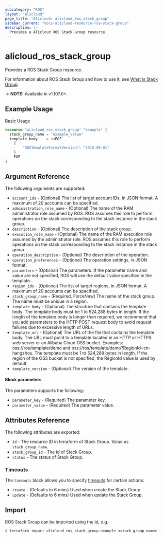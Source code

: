 ```yaml
---
subcategory: "ROS"
layout: "alicloud"
page_title: "Alicloud: alicloud_ros_stack_group"
sidebar_current: "docs-alicloud-resource-ros-stack-group"
description: |-
  Provides a Alicloud ROS Stack Group resource.
---
```


# alicloud\_ros\_stack\_group

Provides a ROS Stack Group resource.

For information about ROS Stack Group and how to use it, see [What is Stack Group](https://www.alibabacloud.com/help/en/doc-detail/151333.htm).

-> **NOTE:** Available in v1.107.0+.

## Example Usage

Basic Usage

```terraform
resource "alicloud_ros_stack_group" "example" {
  stack_group_name = "example_value"
  template_body    = <<EOF
    {
    	"ROSTemplateFormatVersion": "2015-09-01"
    }
    EOF
}

```

## Argument Reference

The following arguments are supported:

* `account_ids` - (Optional) The list of target account IDs, in JSON format. A maximum of 20 accounts can be specified.
* `administration_role_name` - (Optional) The name of the RAM administrator role assumed by ROS. ROS assumes this role to perform operations on the stack corresponding to the stack instance in the stack group.
* `description` - (Optional) The description of the stack group.
* `execution_role_name` - (Optional) The name of the RAM execution role assumed by the administrator role. ROS assumes this role to perform operations on the stack corresponding to the stack instance in the stack group.
* `operation_description` - (Optional) The description of the operation.
* `operation_preferences` - (Optional) The operation settings, in JSON format.
* `parameters` - (Optional) The parameters. If the parameter name and value are not specified, ROS will use the default value specified in the template.
* `region_ids` - (Optional) The list of target regions, in JSON format. A maximum of 20 accounts can be specified.
* `stack_group_name` - (Required, ForceNew) The name of the stack group. The name must be unique in a region.
* `template_body` - (Optional) The structure that contains the template body. The template body must be 1 to 524,288 bytes in length. If the length of the template body is longer than required, we recommend that you add parameters to the HTTP POST request body to avoid request failures due to excessive length of URLs.
* `template_url` - (Optional) The URL of the file that contains the template body. The URL must point to a template located in an HTTP or HTTPS web server or an Alibaba Cloud OSS bucket. Examples: oss://ros/template/demo and oss://ros/template/demo?RegionId=cn-hangzhou. The template must be 1 to 524,288 bytes in length. If the region of the OSS bucket is not specified, the RegionId value is used by default.
* `template_version` - (Optional) The version of the template.

#### Block parameters

The parameters supports the following: 

* `parameter_key` - (Required) The parameter key.
* `parameter_value` - (Required) The parameter value.

## Attributes Reference

The following attributes are exported:

* `id` - The resource ID in terraform of Stack Group. Value as `stack_group_name`.
* `stack_group_id` - The id of Stack Group.
* `status` - The status of Stack Group.

### Timeouts

The `timeouts` block allows you to specify [timeouts](https://www.terraform.io/docs/configuration-0-11/resources.html#timeouts) for certain actions:

* `create` - (Defaults to 6 mins) Used when create the Stack Group.
* `update` - (Defaults to 6 mins) Used when update the Stack Group.

## Import

ROS Stack Group can be imported using the id, e.g.

```shell
$ terraform import alicloud_ros_stack_group.example <stack_group_name>
```
